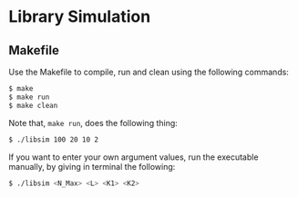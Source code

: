 # Library Simulation

## Makefile

Use the Makefile to compile, run and clean using the following commands:

```bash
$ make 
$ make run
$ make clean
```

Note that, `make run`, does the following thing:

```bash
$ ./libsim 100 20 10 2
```

If you want to enter your own argument values, run the executable manually, by giving in terminal the following:

```bash
$ ./libsim <N_Max> <L> <K1> <K2>
```